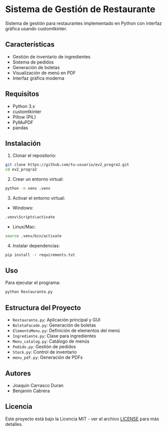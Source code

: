 # Sistema de Gestión de Restaurante

Sistema de gestión para restaurantes implementado en Python con interfaz gráfica usando customtkinter.

## Características

- Gestión de inventario de ingredientes
- Sistema de pedidos
- Generación de boletas
- Visualización de menú en PDF
- Interfaz gráfica moderna

## Requisitos

- Python 3.x
- customtkinter
- Pillow (PIL)
- PyMuPDF
- pandas

## Instalación

1. Clonar el repositorio:
```bash
git clone https://github.com/tu-usuario/ev2_progra2.git
cd ev2_progra2
```

2. Crear un entorno virtual:
```bash
python -m venv .venv
```

3. Activar el entorno virtual:
- Windows:
```bash
.venv\Scripts\activate
```
- Linux/Mac:
```bash
source .venv/bin/activate
```

4. Instalar dependencias:
```bash
pip install -r requirements.txt
```

## Uso

Para ejecutar el programa:
```bash
python Restaurante.py
```

## Estructura del Proyecto

- `Restaurante.py`: Aplicación principal y GUI
- `BoletaFacade.py`: Generación de boletas
- `ElementoMenu.py`: Definición de elementos del menú
- `Ingrediente.py`: Clase para ingredientes
- `Menu_catalog.py`: Catálogo de menús
- `Pedido.py`: Gestión de pedidos
- `Stock.py`: Control de inventario
- `menu_pdf.py`: Generación de PDFs

## Autores

- Joaquin Carrasco Duran
- Benjamin Cabrera

## Licencia

Este proyecto está bajo la Licencia MIT - ver el archivo [LICENSE](LICENSE) para más detalles.